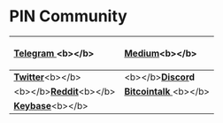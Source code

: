 # PIN Community



<table>
  <thead>
    <tr>
      <th style="text-align:left">
        <p></p>
        <p><a href="https://t.me/floblockchain"><b>Telegram </b></a>&lt;b&gt;&lt;/b&gt;</p>
      </th>
      <th style="text-align:left">
        <p></p>
        <p><a href="https://keybase.io/team/floblockchain"><b>Medium</b></a>&lt;b&gt;&lt;/b&gt;</p>
      </th>
    </tr>
  </thead>
  <tbody>
    <tr>
      <td style="text-align:left"><a href="https://twitter.com/FLOblockchain"><b>Twitter</b></a>&lt;b&gt;&lt;/b&gt;</td>
      <td
      style="text-align:left">&lt;b&gt;&lt;/b&gt;<a href="https://discordapp.com/invite/EzgXH6s"><b>Discor</b></a><b>d</b>
        </td>
    </tr>
    <tr>
      <td style="text-align:left">&lt;b&gt;&lt;/b&gt;<a href="https://www.reddit.com/r/floblockchain/"><b>Reddit</b></a>&lt;b&gt;&lt;/b&gt;</td>
      <td
      style="text-align:left"><a href="https://bitcointalk.org/index.php?topic=236742"><b>Bitcointalk </b></a>&lt;b&gt;&lt;/b&gt;</td>
    </tr>
    <tr>
      <td style="text-align:left"><a href="https://keybase.io/team/floblockchain"><b>Keybase</b></a>&lt;b&gt;&lt;/b&gt;</td>
      <td
      style="text-align:left"></td>
    </tr>
  </tbody>
</table>



